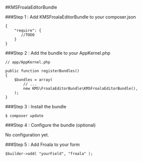 #KMSFroalaEditorBundle

###Step 1 : Add KMSFroalaEditorBundle to your composer.json

```
{
    "require": {
       //TODO
    }
}
```

###Step 2 : Add the bundle to your AppKernel.php

```
// app/AppKernel.php

public function registerBundles()
{
    $bundles = array(
        // ...
        new KMS\FroalaEditorBundle\KMSFroalaEditorBundle(),
    );
}
```

###Step 3 : Install the bundle

`$ composer update`

###Step 4 : Configure the bundle (optional)

No configuration yet.

###Step 5 : Add Froala to your form

```
$builder->add( "yourField", "froala" );
```
